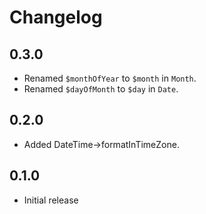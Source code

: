 # Changelog

## 0.3.0

- Renamed `$monthOfYear` to `$month` in `Month`.
- Renamed `$dayOfMonth` to `$day` in `Date`.

## 0.2.0

- Added DateTime->formatInTimeZone.

## 0.1.0

- Initial release
